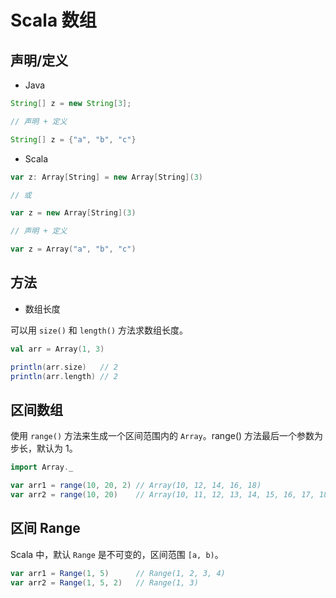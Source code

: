 # Scala 数组

## 声明/定义

* Java

```java
String[] z = new String[3];

// 声明 + 定义

String[] z = {"a", "b", "c"}
```


* Scala

```scala
var z: Array[String] = new Array[String](3)

// 或

var z = new Array[String](3)

// 声明 + 定义

var z = Array("a", "b", "c")
```

## 方法

* 数组长度

可以用 `size()` 和 `length()` 方法求数组长度。

```scala
val arr = Array(1, 3)

println(arr.size) 	// 2
println(arr.length) // 2
```



## 区间数组

使用 `range()` 方法来生成一个区间范围内的 `Array`。range() 方法最后一个参数为步长，默认为 1。

```scala
import Array._

var arr1 = range(10, 20, 2) // Array(10, 12, 14, 16, 18)
var arr2 = range(10, 20) 	// Array(10, 11, 12, 13, 14, 15, 16, 17, 18, 19)
```

## 区间 Range

Scala 中，默认 `Range` 是不可变的，区间范围 `[a, b)`。

```scala
var arr1 = Range(1, 5) 		// Range(1, 2, 3, 4)
var arr2 = Range(1, 5, 2) 	// Range(1, 3)
```